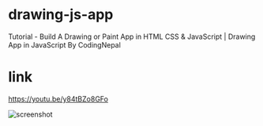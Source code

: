 # drawing-js-app
Tutorial - Build A Drawing or Paint App in HTML CSS &amp; JavaScript | Drawing App in JavaScript By CodingNepal

# link
https://youtu.be/y84tBZo8GFo

![screenshot](drawing-js-app.jpg)